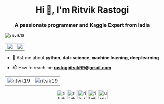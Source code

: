 <h1 align="center">Hi 👋, I'm Ritvik Rastogi</h1>
<h3 align="center">A passionate programmer and Kaggle Expert from India</h3>

<p align="left"> <img src="https://komarev.com/ghpvc/?username=ritvik19" alt="ritvik19" /> </p>
<table>
  <tr>
    <td><img src="https://road-to-kaggle-grandmaster.vercel.app/api/badges/ritvik1909/dataset"/></td>
    <td><img src="https://road-to-kaggle-grandmaster.vercel.app/api/badges/ritvik1909/notebook"/></td>
  </tr>
</table>


- 💬 Ask me about **python, data science, machine learning, deep learning**

- 📫 How to reach me **rastogiritvik99@gmail.com**


<table>
  <tr>
    <td><img src="https://github-readme-stats.vercel.app/api?username=ritvik19&show_icons=true&theme=tokyonight" alt="ritvik19" /></td>
    <td><img src="https://github-readme-stats.vercel.app/api/top-langs/?username=ritvik19&layout=compact&hide=html&theme=tokyonight" alt="ritvik19" /></td>
  </tr>
</table>

<p align="center">
<a href="https://linkedin.com/in/ritvik-rastogi-003085153/" target="blank"><img align="center" src="https://cdn.jsdelivr.net/npm/simple-icons@3.0.1/icons/linkedin.svg" alt="ritvik-rastogi-003085153/" height="30" width="30" /></a>
<a href="https://kaggle.com/ritvik1909" target="blank"><img align="center" src="https://cdn.jsdelivr.net/npm/simple-icons@3.0.1/icons/kaggle.svg" alt="ritvik1909" height="30" width="30" /></a>
<a href="https://fb.com/ritvik.rastogi" target="blank"><img align="center" src="https://cdn.jsdelivr.net/npm/simple-icons@3.0.1/icons/facebook.svg" alt="ritvik.rastogi" height="30" width="30" /></a>
<a href="https://instagram.com/ritvikrastogi19" target="blank"><img align="center" src="https://cdn.jsdelivr.net/npm/simple-icons@3.0.1/icons/instagram.svg" alt="ritvikrastogi19" height="30" width="30" /></a>
<a href="https://www.codechef.com/users/ritvik19" target="blank"><img align="center" src="https://cdn.jsdelivr.net/npm/simple-icons@3.1.0/icons/codechef.svg" alt="users/ritvik19" height="30" width="30" /></a>
</p>
